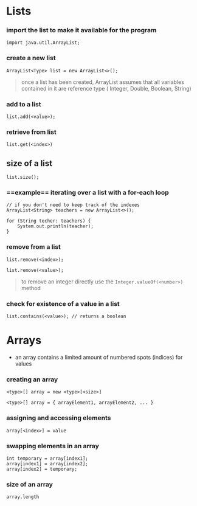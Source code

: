 # Lists

### import the list to make it available for the program
```
import java.util.ArrayList;
```

### create a new list
```
ArrayList<Type> list = new ArrayList<>();
```

> once a list has been created, ArrayList assumes that all variables contained in it are reference type ( Integer, Double, Boolean, String)

### add to a list
```
list.add(<value>);
```

### retrieve from list
```
list.get(<index>)
```

## size of a list
```
list.size();
```

### ==example== iterating over a list with a for-each loop
```
// if you don't need to keep track of the indexes
ArrayList<String> teachers = new ArrayList<>();

for (String techer: teachers) {
	System.out.println(teacher);
}
```

### remove from a list
```
list.remove(<index>);

list.remove(<value>);
```

> to remove an integer directly use the `Integer.valueOf(<number>)` method

### check for existence of a value in a list
```
list.contains(<value>); // returns a boolean
```

# Arrays

- an array contains a limited amount of numbered spots (indices) for values

### creating an array
```
<type>[] array = new <type>[<size>]

<type>[] array = { arrayElement1, arrayElement2, ... }
```

### assigning and accessing elements
```
array[<index>] = value
```

### swapping elements in an array
```
int temporary = array[index1];
array[index1] = array[index2];
array[index2] = temporary;
```

### size of an array
```
array.length
```

